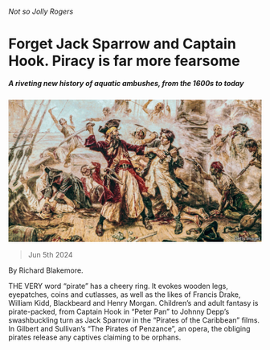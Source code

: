 ###### Not so Jolly Rogers

# Forget Jack Sparrow and Captain Hook. Piracy is far more fearsome 

##### A riveting new history of aquatic ambushes, from the 1600s to today 

![image](images/20240608_CUP502.jpg) 

> Jun 5th 2024 

By Richard Blakemore. 

THE VERY word “pirate” has a cheery ring. It evokes wooden legs, eyepatches, coins and cutlasses, as well as the likes of Francis Drake, William Kidd, Blackbeard and Henry Morgan. Children’s and adult fantasy is pirate-packed, from Captain Hook in “Peter Pan” to Johnny Depp’s swashbuckling turn as Jack Sparrow in the “Pirates of the Caribbean” films. In Gilbert and Sullivan’s “The Pirates of Penzance”, an opera, the obliging pirates release any captives claiming to be orphans.

